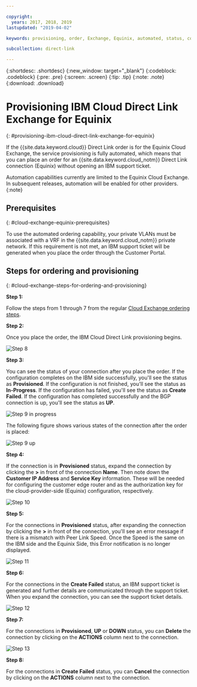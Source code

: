 ```yaml
---

copyright:
  years: 2017, 2018, 2019
lastupdated: "2019-04-02"

keywords: provisioning, order, Exchange, Equinix, automated, status, connection

subcollection: direct-link

---
```


{:shortdesc: .shortdesc}
{:new_window: target="_blank"}
{:codeblock: .codeblock}
{:pre: .pre}
{:screen: .screen}
{:tip: .tip}
{:note: .note}
{:download: .download}


# Provisioning IBM Cloud Direct Link Exchange for Equinix
{: #provisioning-ibm-cloud-direct-link-exchange-for-equinix}

If the {{site.data.keyword.cloud}} Direct Link order is for the Equinix Cloud Exchange, the service provisioning is fully automated, which means that you can place an order for an {{site.data.keyword.cloud_notm}} Direct Link connection (Equinix) without opening an IBM support ticket.

Automation capabilities currently are limited to the Equinix Cloud Exchange. In subsequent releases, automation will be enabled for other providers.
{:note}

## Prerequisites
{: #cloud-exchange-equinix-prerequisites}

To use the automated ordering capability, your private VLANs must be associated with a VRF in the {{site.data.keyword.cloud_notm}} private network. If this requirement is not met, an IBM support ticket will be generated when you place the order through the Customer Portal.

## Steps for ordering and provisioning
{: #cloud-exchange-steps-for-ordering-and-provisioning}

**Step 1:**

Follow the steps from 1 through 7 from the regular [Cloud Exchange ordering steps](/docs/infrastructure/direct-link?topic=direct-link-provisioning-ibm-cloud-direct-link-exchange).

**Step 2:**

Once you place the order, the IBM Cloud Direct Link provisioning begins.

![Step 8](/images/Equinix-Step8.png)

**Step 3:**

You can see the status of your connection after you place the order. If the configuration completes on the IBM side successfully, you'll see the status as **Provisioned**. If the configuration is not finished, you'll see the status as **In-Progress**. If the configuration has failed, you'll see the status as **Create Failed**. If the configuration has completed successfully and the BGP connection is up, you'll see the status as **UP**.

![Step 9 in progress](/images/Equinix-Step9-InProgress.png)

The following figure shows various states of the connection after the order is placed:

![Step 9 up](/images/Equinix-Step9-UP.png)

**Step 4:**

If the connection is in **Provisioned** status, expand the connection by clicking the **>** in front of the connection **Name**. Then note down the **Customer IP Address** and **Service Key** information. These will be needed for configuring the customer edge router and as the authorization key for the cloud-provider-side (Equinix) configuration, respectively.

![Step 10](/images/Equinix-Step10-Provisioned.png)

**Step 5:**

For the connections in **Provisioned** status, after expanding the connection by clicking the **>** in front of the connection, you'll see an error message if there is a mismatch with Peer Link Speed. Once the Speed is the same on the IBM side and the Equinix Side, this Error notification is no longer displayed.

![Step 11](/images/Equinix-Step11-PortMismatch.png)

**Step 6:**

For the connections in the **Create Failed** status, an IBM support ticket is generated and further details are communicated through the support ticket. When you expand the connection, you can see the support ticket details.

![Step 12](/images/Equinix-Step12-CreateFailed.png)

**Step 7:**

For the connections in **Provisioned**, **UP** or **DOWN** status, you can **Delete** the connection by clicking on the **ACTIONS** column next to the connection.

![Step 13](/images/Equinix-Step13-Delete.png)

**Step 8:**

For the connections in **Create Failed** status, you can **Cancel** the connection by clicking on the **ACTIONS** column next to the connection.

